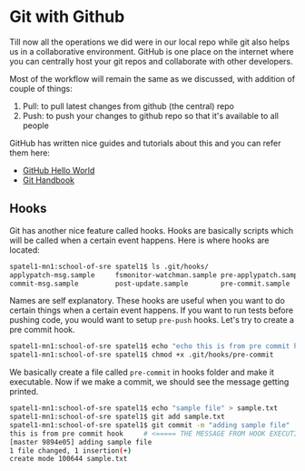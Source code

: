 # Git with Github

Till now all the operations we did were in our local repo while git also helps us in a collaborative environment. GitHub is one place on the internet where you can centrally host your git repos and collaborate with other developers.

Most of the workflow will remain the same as we discussed, with addition of couple of things:

 1. Pull: to pull latest changes from github (the central) repo
 2. Push: to push your changes to github repo so that it's available to all people

GitHub has written nice guides and tutorials about this and you can refer them here:

- [GitHub Hello World](https://guides.github.com/activities/hello-world/)
- [Git Handbook](https://guides.github.com/introduction/git-handbook/)

## Hooks

Git has another nice feature called hooks. Hooks are basically scripts which will be called when a certain event happens. Here is where hooks are located:

```bash
spatel1-mn1:school-of-sre spatel1$ ls .git/hooks/
applypatch-msg.sample     fsmonitor-watchman.sample pre-applypatch.sample     pre-push.sample           pre-receive.sample        update.sample
commit-msg.sample         post-update.sample        pre-commit.sample         pre-rebase.sample         prepare-commit-msg.sample
```

Names are self explanatory. These hooks are useful when you want to do certain things when a certain event happens. If you want to run tests before pushing code, you would want to setup `pre-push` hooks. Let's try to create a pre commit hook.

```bash
spatel1-mn1:school-of-sre spatel1$ echo "echo this is from pre commit hook" > .git/hooks/pre-commit
spatel1-mn1:school-of-sre spatel1$ chmod +x .git/hooks/pre-commit
```

We basically create a file called `pre-commit` in hooks folder and make it executable. Now if we make a commit, we should see the message getting printed.

```bash
spatel1-mn1:school-of-sre spatel1$ echo "sample file" > sample.txt
spatel1-mn1:school-of-sre spatel1$ git add sample.txt
spatel1-mn1:school-of-sre spatel1$ git commit -m "adding sample file"
this is from pre commit hook     # <===== THE MESSAGE FROM HOOK EXECUTION
[master 9894e05] adding sample file
1 file changed, 1 insertion(+)
create mode 100644 sample.txt
```
